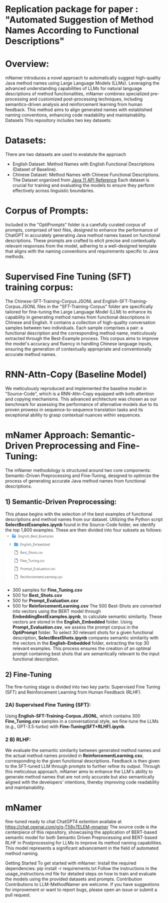 # Replication package for paper : "Automated Suggestion of Method Names According to Functional Descriptions"

# Overview:
mNamer introduces a novel approach to automatically suggest high-quality Java method names using Large Language Models (LLMs). Leveraging the advanced understanding capabilities of LLMs for natural language descriptions of method functionalities, mNamer combines specialized pre-processing and customized post-processing techniques, including semantics-driven analysis and reinforcement learning from human feedback. This method aims to align generated names with established naming conventions, enhancing code readability and maintainability.
Datasets
This repository includes two key datasets:
# Datasets:
There are two datasets are used to evalatute the approach
- English Dataset: Method Names with English Functional Descriptions (Dataset of Baseline).
- Chinese Dataset: Method Names with Chinese Functional Descriptions. The Dataset organized from [Java 11 API Reference](https://www.apiref.com/java11-zh/java.base/module-summary.html)
Each dataset is crucial for training and evaluating the models to ensure they perform effectively across linguistic boundaries.
# Corpus of Prompts: 
Included in the "OptiPrompts" folder is a carefully curated corpus of prompts, comprised of text files, designed to enhance the performance of ChatGPT in accurately generating Java method names based on functional descriptions. These prompts are crafted to elicit precise and contextually relevant responses from the model, adhering to a well-designed template that aligns with the naming conventions and requirements specific to Java methods.
# Supervised Fine Tuning (SFT) training corpus:
The Chinese-SFT-Training-Corpus.JSONL and English-SFT-Training-Corpus.JSONL files in the "SFT-Training-Corpus" folder are specifically tailored for fine-tuning the Large Language Model (LLM) to enhance its capability in generating method names from functional descriptions in Chinese and English. It contains a collection of high-quality conversation samples between two individuals. Each sample comprises a pair: a functional description and the corresponding method name, meticulously extracted through the Best-Example process. This corpus aims to improve the model's accuracy and fluency in handling Chinese language inputs, ensuring the generation of contextually appropriate and conventionally accurate method names.
# RNN-Attn-Copy (Baseline Model)
We meticulously reproduced and implemented the baseline model in "Source-Code", which is a RNN-Attn-Copy equipped with both attention and copying mechanisms. This advanced architecture was chosen as our benchmark for assessing the performance of alternative models due to its proven prowess in sequence-to-sequence translation tasks and its exceptional ability to grasp contextual nuances within sequences.
# mNamer Approach: Semantic-Driven Preprocessing and Fine-Tuning:
The mNamer methodology is structured around two core components:
Semantic-Driven Preprocessing and Fine-Tuning, designed to optimize the process of generating accurate Java method names from functional descriptions.
## 1) Semantic-Driven Preprocessing:
This phase begins with the selection of the best examples of functional descriptions and method names from our dataset. Utilizing the Python script **SelectBestExamples.ipynb** found in the Source-Code folder, we identify the top 1,800 examples. These are then divided into four subsets as follows:
![Subsets](/SubDataset.png "mNamer Project Logo")

- 300 samples for **Fine_Tuning.csv**
- 500 for **Best_Shots.csv**
- 500 for **Prompt_Evaluation.csv**
- 500 for **ReinforcementLearning.csv**
The 500 Best-Shots are converted into vectors using the BERT model through **EmbeddingBestExamples.ipynb**, to calculate semantic similarity. These vectors are stored in the **English_Embedded** folder.
Using **Prompt_Evaluation.csv**, we assess the prompt corpus in the **OptiPrompt** folder. To select 30 relevant shots for a given functional description, **SelectBestShots.ipynb** compares semantic similarity with the vectors in the **English-Embedded** folder, extracting the top 30 relevant examples. This process ensures the creation of an optimal prompt containing best shots that are semantically relevant to the input functional description.
## 2) Fine-Tuning
The fine-tuning stage is divided into two key parts: Supervised Fine Tuning (SFT) and Reinforcement Learning from Human Feedback (RLHF).

### 2A) Supervised Fine Tuning (SFT): 
Using **English-SFT-Training-Corpus.JSONL**, which contains 300 **Fine_Tuning.csv** samples in a conversational style, we fine-tune the LLMs (e.g., GPT-3.5-turbo) with **Fine-Tuning(SFT+RLHF).ipynb**.
### 2 B) RLHF:
We evaluate the semantic similarity between generated method names and the actual method names provided in **ReinforcementLearning.csv**, corresponding to the given functional descriptions. Feedback is then given to the SFT-tuned LLM through prompts to further refine its output.
Through this meticulous approach, mNamer aims to enhance the LLM's ability to generate method names that are not only accurate but also semantically aligned with the developers' intentions, thereby improving code readability and maintainability.
# mNamer
fine-tuned ready to chat ChatGPT4 extention availabe at https://chat.openai.com/g/g-T58v7ELEM-mnamer
The source code is the centerpiece of this repository, showcasing the application of BERT-based semantic model for both Semantic Driven Preprocessing and BERT-based RLHF in Postprocessing for LLMs to improve its method naming capabilities. This model represents a significant advancement in the field of automated method naming.

Getting Started
To get started with mNamer:
Install the required dependencies: pip install -r requirements.txt
Follow the instructions in the usage_instructions.md file for detailed steps on how to train and evaluate the models using the provided datasets and prompts.
Contribution
Contributions to LLM-MethodNamer are welcome. If you have suggestions for improvement or want to report bugs, please open an issue or submit a pull request.
